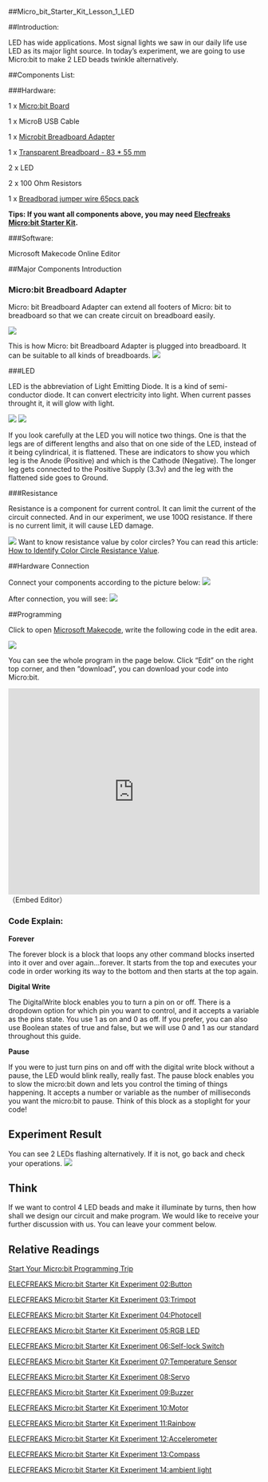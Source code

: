 
##Micro_bit_Starter_Kit_Lesson_1_LED

##Introduction:

LED has wide applications. Most signal lights we saw in our daily life use LED as its major light source. In today’s experiment, we are going to use Micro:bit to make 2 LED beads twinkle alternatively.


##Components List:

###Hardware:

1 x [Micro:bit Board](http://www.elecfreaks.com/estore/bbc-micro-bit-board-for-coding-programming.html)

1 x MicroB USB Cable

1 x [Microbit Breadboard Adapter](http://www.elecfreaks.com/estore/microbit-breadboard-adapter.html)

1 x [Transparent Breadboard - 83 * 55 mm](http://www.elecfreaks.com/estore/transparent-breadboard-83-55-mm.html)

2 x LED

2 x 100 Ohm Resistors

1 x [Breadborad jumper wire 65pcs pack](http://www.elecfreaks.com/estore/breadborad-jumper-wire-65pcs-pack.html)



**Tips: If you want all components above, you may need [Elecfreaks Micro:bit Starter Kit](http://www.elecfreaks.com/estore/elecfreaks-micro-bit-starter-kit-795.html).**

###Software:

Microsoft Makecode Online Editor


##Major Components Introduction


### Micro:bit Breadboard Adapter

Micro: bit Breadboard Adapter can extend all footers of Micro: bit to breadboard so that we can create circuit on breadboard easily.

![](https://www.elecfreaks.com/wp-content/uploads/2018/03/1-5.jpg)
 
This is how Micro: bit Breadboard Adapter is plugged into breadboard. It can be suitable to all kinds of breadboards.
![](https://www.elecfreaks.com/wp-content/uploads/2018/03/2-3.jpg)
 
###LED

LED is the abbreviation of Light Emitting Diode. It is a kind of semi-conductor diode. It can convert electricity into light. When current passes throught it, it will glow with light.
 
![](https://www.elecfreaks.com/wp-content/uploads/2018/03/3-3.jpg)
![](https://www.elecfreaks.com/wp-content/uploads/2018/03/4-3.jpg)
 
If you look carefully at the LED you will notice two things. One is that the legs are of different lengths and also that on one side of the LED, instead of it being cylindrical, it is flattened. These are indicators to show you which leg is the Anode (Positive) and which is the Cathode (Negative). The longer leg gets connected to the Positive Supply (3.3v) and the leg with the flattened side goes to Ground.


###Resistance

Resistance is a component for current control. It can limit the current of the circuit connected. And in our experiment, we use 100Ω resistance. If there is no current limit, it will cause LED damage.

![](https://www.elecfreaks.com/wp-content/uploads/2018/03/5-3.jpg)
Want to know resistance value by color circles? You can read this article: [How to Identify Color Circle Resistance Value](https://www.elecfreaks.com/9158.html).


##Hardware Connection

Connect your components according to the picture below:
![](https://www.elecfreaks.com/wp-content/uploads/2018/03/6-2.png)
 
After connection, you will see:
![]( https://www.elecfreaks.com/wp-content/uploads/2018/03/7-3.jpg)


##Programming

Click to open [Microsoft Makecode](https://makecode.microbit.org/), write the following code in the edit area.

![](https://www.elecfreaks.com/wp-content/uploads/2018/03/8-2.jpg)
 
You can see the whole program in the page below. Click “Edit” on the right top corner, and then “download”, you can download your code into Micro:bit.

<div style="position:relative;height:0;padding-bottom:81.97%;overflow:hidden;"><iframe style="position:absolute;top:0;left:0;width:100%;height:100%;" src="https://makecode.microbit.org/---run?id=_ahjD3pXUk9ug" allowfullscreen="allowfullscreen" sandbox="allow-popups allow-forms allow-scripts allow-same-origin" frameborder="0"></iframe></div>
（Embed Editor）



### Code Explain:

**Forever**

The forever block is a block that loops any other command blocks inserted into it over and over again…forever. It starts from the top and executes your code in order working its way to the bottom and then starts at the top again.

**Digital Write**

The DigitalWrite block enables you to turn a pin on or off. There is a dropdown option for which pin you want to control, and it accepts a variable as the pins state. You use 1 as on and 0 as off. If you prefer, you can also use Boolean states of true and false, but we will use 0 and 1 as our standard throughout this guide.

**Pause**

If you were to just turn pins on and off with the digital write block without a pause, the LED would blink really, really fast. The pause block enables you to slow the micro:bit down and lets you control the timing of things happening. It accepts a number or variable as the number of milliseconds you want the micro:bit to pause. Think of this block as a stoplight for your code!

## Experiment Result

You can see 2 LEDs flashing alternatively. If it is not, go back and check your operations.
![](https://www.elecfreaks.com/wp-content/uploads/2018/03/1.gif)

## Think

If we want to control 4 LED beads and make it illuminate by turns, then how shall we design our circuit and make program. We would like to receive your further discussion with us. You can leave your comment below.



## Relative Readings

[Start Your Micro:bit Programming Trip](https://www.elecfreaks.com/9299.html)

[ELECFREAKS Micro:bit Starter Kit Experiment 02:Button](https://www.elecfreaks.com/9825.html)

[ELECFREAKS Micro:bit Starter Kit Experiment 03:Trimpot](https://www.elecfreaks.com/9879.html)

[ELECFREAKS Micro:bit Starter Kit Experiment 04:Photocell](https://www.elecfreaks.com/9909.html)

[ELECFREAKS Micro:bit Starter Kit Experiment 05:RGB LED](https://www.elecfreaks.com/9978.html)

[ELECFREAKS Micro:bit Starter Kit Experiment 06:Self-lock Switch](https://www.elecfreaks.com/10061.html)

[ELECFREAKS Micro:bit Starter Kit Experiment 07:Temperature Sensor](https://www.elecfreaks.com/10166.html)

[ELECFREAKS Micro:bit Starter Kit Experiment 08:Servo](https://www.elecfreaks.com/10221.html)

[ELECFREAKS Micro:bit Starter Kit Experiment 09:Buzzer](https://www.elecfreaks.com/10318.html)

[ELECFREAKS Micro:bit Starter Kit Experiment 10:Motor](https://www.elecfreaks.com/10362.html)

[ELECFREAKS Micro:bit Starter Kit Experiment 11:Rainbow](https://www.elecfreaks.com/10508.html)

[ELECFREAKS Micro:bit Starter Kit Experiment 12:Accelerometer](https://www.elecfreaks.com/10529.html)

[ELECFREAKS Micro:bit Starter Kit Experiment 13:Compass](https://www.elecfreaks.com/10567.html)

[ELECFREAKS Micro:bit Starter Kit Experiment 14:ambient light](https://www.elecfreaks.com/10649.html)
